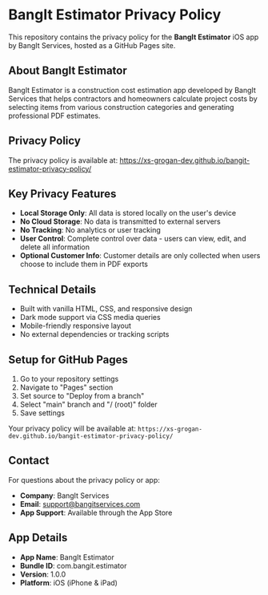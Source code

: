 # BangIt Estimator Privacy Policy

This repository contains the privacy policy for the **BangIt Estimator** iOS app by BangIt Services, hosted as a GitHub Pages site.

## About BangIt Estimator

BangIt Estimator is a construction cost estimation app developed by BangIt Services that helps contractors and homeowners calculate project costs by selecting items from various construction categories and generating professional PDF estimates.

## Privacy Policy

The privacy policy is available at: https://xs-grogan-dev.github.io/bangit-estimator-privacy-policy/

## Key Privacy Features

- **Local Storage Only**: All data is stored locally on the user's device
- **No Cloud Storage**: No data is transmitted to external servers
- **No Tracking**: No analytics or user tracking
- **User Control**: Complete control over data - users can view, edit, and delete all information
- **Optional Customer Info**: Customer details are only collected when users choose to include them in PDF exports

## Technical Details

- Built with vanilla HTML, CSS, and responsive design
- Dark mode support via CSS media queries
- Mobile-friendly responsive layout
- No external dependencies or tracking scripts

## Setup for GitHub Pages

1. Go to your repository settings
2. Navigate to "Pages" section
3. Set source to "Deploy from a branch"
4. Select "main" branch and "/ (root)" folder
5. Save settings

Your privacy policy will be available at: `https://xs-grogan-dev.github.io/bangit-estimator-privacy-policy/`

## Contact

For questions about the privacy policy or app:
- **Company**: BangIt Services
- **Email**: support@bangitservices.com
- **App Support**: Available through the App Store

## App Details

- **App Name**: BangIt Estimator
- **Bundle ID**: com.bangit.estimator
- **Version**: 1.0.0
- **Platform**: iOS (iPhone & iPad)
